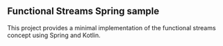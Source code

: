 ## Functional Streams Spring sample

This project provides a minimal implementation of the functional streams concept using Spring and Kotlin.